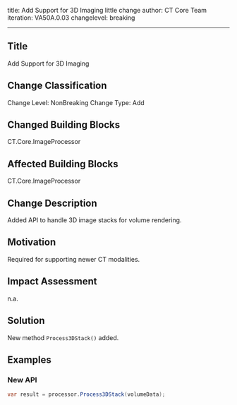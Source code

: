 title: Add Support for 3D Imaging little change
author: CT Core Team
iteration: VA50A.0.03
changelevel: breaking

---

## Title
Add Support for 3D Imaging

## Change Classification
Change Level: NonBreaking
Change Type: Add

## Changed Building Blocks
CT.Core.ImageProcessor

## Affected Building Blocks
CT.Core.ImageProcessor

## Change Description
Added API to handle 3D image stacks for volume rendering.

## Motivation
Required for supporting newer CT modalities.

## Impact Assessment
n.a.

## Solution
New method `Process3DStack()` added.

## Examples

### New API

```csharp
var result = processor.Process3DStack(volumeData);
